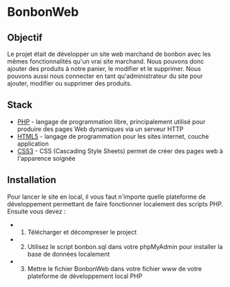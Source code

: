 # BonbonWeb

## Objectif
  
  Le projet était de développer un site web marchand de bonbon avec les mêmes fonctionnalités qu'un vrai site marchand. Nous pouvons donc ajouter des produits à notre panier, le modifier et le supprimer. Nous pouvons aussi nous connecter en tant qu'administrateur du site pour ajouter, modifier ou supprimer des produits.
  
## Stack

 - [PHP](https://www.php.net/) -  langage de programmation libre, principalement utilisé pour produire des pages Web dynamiques via un serveur HTTP
 - [HTML5]() - langage de programmation pour les sites internet, couche application
 - [CSS3]() - CSS (Cascading Style Sheets) permet de créer des pages web à l'apparence soignée

## Installation

 Pour lancer le site en local, il vous faut n'importe quelle plateforme de développement permettant de faire fonctionner localement des scripts PHP. Ensuite vous devez :
 - 1. Télécharger et décompreser le project
 - 2. Utilisez le script bonbon.sql dans votre phpMyAdmin pour installer la base de données localement
 - 3. Mettre le fichier BonbonWeb dans votre fichier www de votre plateforme de développement local PHP
